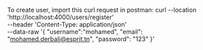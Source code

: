 To create user, import this curl request in postman: 
curl --location 'http://localhost:4000/users/register' \
--header 'Content-Type: application/json' \
--data-raw '{
      "username":"mohamed",
      "email": "mohamed.derbali@esprit.tn",
      "password": "123"
}'